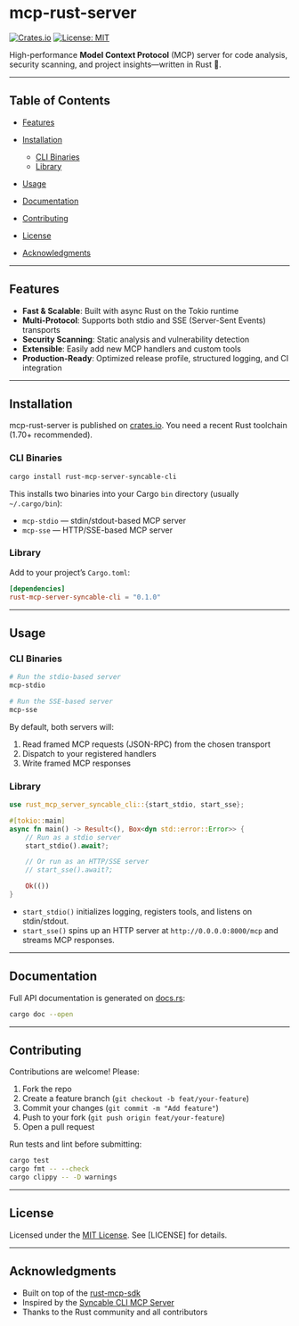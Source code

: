 # mcp-rust-server

[![Crates.io](https://img.shields.io/crates/v/mcp-rust-server.svg?style=for-the-badge)](https://crates.io/crates/rust-mcp-server-syncable-cli)
[![License: MIT](https://img.shields.io/badge/license-MIT-blue.svg?style=for-the-badge)](LICENSE)

High-performance **Model Context Protocol** (MCP) server for code analysis, security scanning, and project insights—written in Rust 🦀.

---

## Table of Contents

* [Features](#features)
* [Installation](#installation)

  * [CLI Binaries](#cli-binaries)
  * [Library](#library)
* [Usage](#usage)
* [Documentation](#documentation)
* [Contributing](#contributing)
* [License](#license)
* [Acknowledgments](#acknowledgments)

---

## Features

* **Fast & Scalable**: Built with async Rust on the Tokio runtime
* **Multi-Protocol**: Supports both stdio and SSE (Server-Sent Events) transports
* **Security Scanning**: Static analysis and vulnerability detection
* **Extensible**: Easily add new MCP handlers and custom tools
* **Production-Ready**: Optimized release profile, structured logging, and CI integration

---

## Installation

mcp-rust-server is published on [crates.io]. You need a recent Rust toolchain (1.70+ recommended).

### CLI Binaries

```bash
cargo install rust-mcp-server-syncable-cli
```

This installs two binaries into your Cargo `bin` directory (usually `~/.cargo/bin`):

* `mcp-stdio` — stdin/stdout-based MCP server
* `mcp-sse`   — HTTP/SSE-based MCP server

### Library

Add to your project’s `Cargo.toml`:

```toml
[dependencies]
rust-mcp-server-syncable-cli = "0.1.0"
```

---

## Usage

### CLI Binaries

```bash
# Run the stdio-based server
mcp-stdio

# Run the SSE-based server
mcp-sse
```

By default, both servers will:

1. Read framed MCP requests (JSON-RPC) from the chosen transport
2. Dispatch to your registered handlers
3. Write framed MCP responses

### Library

```rust
use rust_mcp_server_syncable_cli::{start_stdio, start_sse};

#[tokio::main]
async fn main() -> Result<(), Box<dyn std::error::Error>> {
    // Run as a stdio server
    start_stdio().await?;

    // Or run as an HTTP/SSE server
    // start_sse().await?;

    Ok(())
}
```

* `start_stdio()` initializes logging, registers tools, and listens on stdin/stdout.
* `start_sse()` spins up an HTTP server at `http://0.0.0.0:8000/mcp` and streams MCP responses.

---

## Documentation

Full API documentation is generated on [docs.rs]:

```bash
cargo doc --open
```

---

## Contributing

Contributions are welcome! Please:

1. Fork the repo
2. Create a feature branch (`git checkout -b feat/your-feature`)
3. Commit your changes (`git commit -m "Add feature"`)
4. Push to your fork (`git push origin feat/your-feature`)
5. Open a pull request

Run tests and lint before submitting:

```bash
cargo test
cargo fmt -- --check
cargo clippy -- -D warnings
```

---

## License

Licensed under the [MIT License]. See \[LICENSE] for details.

---

## Acknowledgments

* Built on top of the [rust-mcp-sdk]
* Inspired by the [Syncable CLI MCP Server]
* Thanks to the Rust community and all contributors

[crates.io]: https://crates.io/crates/mcp-rust-server
[docs.rs]: https://docs.rs/mcp-rust-server
[examples/]: https://github.com/syncable-dev/syncable-cli-mcp-server/tree/main/examples
[MIT License]: LICENSE
[rust-mcp-sdk]: https://crates.io/crates/rust-mcp-sdk
[Syncable CLI MCP Server]: https://github.com/syncable-dev/syncable-cli-mcp-server
